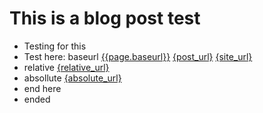# This is a blog post test
- Testing for this
- Test here:
baseurl
<a href="{{ page.baseurl }}">{{page.baseurl}}</a>
<a href="{{ post.url }}">{post_url}</a>
<a href="{{ site.url }}">{site_url}</a>
- relative
<a href="{{ page.url | relative_url }}">{relative_url}</a>
- absollute
<a href="{{ page.url | absolute_url }}">{absolute_url}</a>
- end here
- ended
